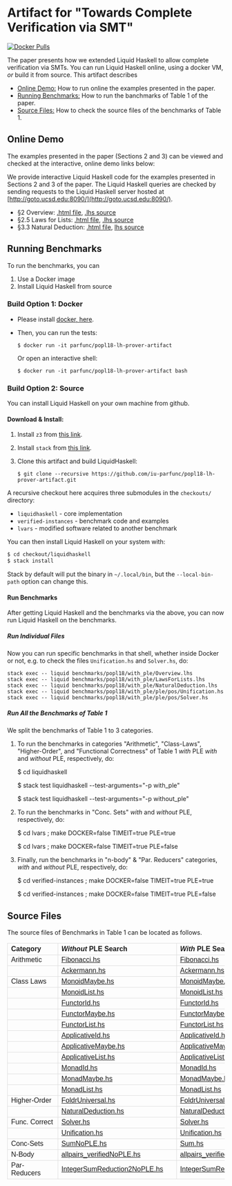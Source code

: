 # Artifact for "Towards Complete Verification via SMT"

[![Docker Pulls](https://img.shields.io/docker/pulls/parfunc/popl18-lh-prover-artifact.svg)](https://hub.docker.com/r/parfunc/popl18-lh-prover-artifact/)

The paper presents how we extended Liquid Haskell 
to allow complete verification via SMTs.
You can run Liquid Haskell online, 
using a docker VM, *or* 
build it from source.
This artifact describes

- [Online Demo:](#online) How to run online the examples presented in the paper. 
- [Running Benchmarks:](#benchmarks) How to run the banchmarks of Table 1 of the paper.
- [Source Files:](#source-files) How to check the source files of the benchmarks of Table 1.



## <a name="online"></a> Online Demo


The examples presented in the paper (Sections 2 and 3) can be viewed 
and checked at the interactive, online demo links below: 


We provide interactive Liquid Haskell code for 
the examples presented in Sections 2 and 3 of the paper. 
The Liquid Haskell queries are checked by sending requests to 
the Liquid Haskell server hosted at [http://goto.ucsd.edu:8090/](http://goto.ucsd.edu:8090/).

- §2 Overview: [.html file](http://goto.ucsd.edu/~nvazou/popl18/_site/Overview.html), [.lhs source](https://raw.githubusercontent.com/ucsd-progsys/liquidhaskell/popl18/benchmarks/popl18/with_ple/Overview.lhs)
- §2.5 Laws for Lists: [.html file](http://goto.ucsd.edu/~nvazou/popl18/_site/LawsForLists.html), [.lhs source](https://raw.githubusercontent.com/ucsd-progsys/liquidhaskell/popl18/benchmarks/popl18/with_ple/LawsForLists.lhs) 
- §3.3 Natural Deduction: [.html file](http://goto.ucsd.edu/~nvazou/popl18/_site/NaturalDeduction.html), [lhs source](https://raw.githubusercontent.com/ucsd-progsys/liquidhaskell/popl18/benchmarks/popl18/with_ple/NaturalDeduction.lhs)


## <a name="benchmarks"></a> Running Benchmarks

To run the benchmarks, you can

1. Use a Docker image 
2. Install Liquid Haskell from source 


### Build Option 1: Docker 

- Please install [docker, here](https://docs.docker.com/engine/installation/).

- Then, you can run the tests:

    ```
    $ docker run -it parfunc/popl18-lh-prover-artifact
    ```

    Or open an interactive shell:

    ```
    $ docker run -it parfunc/popl18-lh-prover-artifact bash
    ```

### Build Option 2: Source 

You can install Liquid Haskell on your own machine from github. 

#### Download & Install:

1. Install `z3` from [this link](https://github.com/Z3Prover/z3/releases).

2. Install `stack` from [this link](https://docs.haskellstack.org/en/stable/README/).

3. Clone this artifact and build LiquidHaskell:

    ```
    $ git clone --recursive https://github.com/iu-parfunc/popl18-lh-prover-artifact.git 
    ```

A recursive checkout here acquires three submodules in the
`checkouts/` directory:
 
 * `liquidhaskell` - core implementation
 * `verified-instances` - benchmark code and examples
 * `lvars` - modified software related to another benchmark

You can then install Liquid Haskell on your system with:
        
```bash
$ cd checkout/liquidhaskell
$ stack install
```

Stack by default will put the binary in `~/.local/bin`, but the
`--local-bin-path` option can change this.


#### Run Benchmarks

After getting Liquid Haskell and the benchmarks via the above,
you can now run Liquid Haskell on the benchmarks.

##### Run Individual Files

Now you can run specific benchmarks in that shell, whether inside
Docker or not, e.g.  to check the files `Unification.hs` and
`Solver.hs`, do:

    stack exec -- liquid benchmarks/popl18/with_ple/Overview.lhs
    stack exec -- liquid benchmarks/popl18/with_ple/LawsForLists.lhs
    stack exec -- liquid benchmarks/popl18/with_ple/NaturalDeduction.lhs
    stack exec -- liquid benchmarks/popl18/with_ple/ple/pos/Unification.hs
    stack exec -- liquid benchmarks/popl18/with_ple/ple/pos/Solver.hs

##### Run All the Benchmarks of Table 1

We split the benchmarks of Table 1 to 3 categories.


1. To run the benchmarks in categories "Arithmetic", "Class-Laws", "Higher-Order", and "Functional Correctness" of Table 1 _with_ PLE _with_ and _without_ PLE, respectively, do:

    $ cd liquidhaskell

    $ stack test liquidhaskell --test-arguments="-p with_ple"
    
    $ stack test liquidhaskell --test-arguments="-p without_ple"


2. To run the benchmarks in "Conc. Sets" _with_ and _without_ PLE, respectively, do:

    $ cd lvars ; make DOCKER=false TIMEIT=true PLE=true

    $ cd lvars ; make DOCKER=false TIMEIT=true PLE=false


3. Finally, run the benchmarks in "n-body" & "Par. Reducers" categories, _with_ and _without_ PLE, respectively, do:

    $ cd verified-instances ; make DOCKER=false TIMEIT=true PLE=true

    $ cd verified-instances ; make DOCKER=false TIMEIT=true PLE=false



## <a name="source-files"></a>Source Files 

The source files of Benchmarks in Table 1 can be located as follows.

<style>
table {
    border-collapse: collapse;
    font-family: arial, sans-serif;
    text-align: left;
}

td, th {
    border: 1px solid #dddddd;
    border-collapse: collapse;
    text-align: left;
}
</style>

<table>
  <tr>
    <th>Category</th>
    <th><i>Without</i> PLE Search&nbsp;&nbsp;</th>
    <th><i>With</i> PLE Search&nbsp;&nbsp;</th>
  </tr>
  <tr>
    <td>Arithmetic</td>
    <td><a target="_blank" href="https://raw.githubusercontent.com/ucsd-progsys/liquidhaskell/popl18/benchmarks/popl18/without_ple/pos/Fibonacci.hs">Fibonacci.hs</a></td>
    <td><a target="_blank" href="https://raw.githubusercontent.com/ucsd-progsys/liquidhaskell/popl18/benchmarks/popl18/with_ple/pos/Fibonacci.hs">Fibonacci.hs</a></td>
  </tr>
  <tr>
    <td></td>
    <td><a target="_blank" href="https://raw.githubusercontent.com/ucsd-progsys/liquidhaskell/popl18/benchmarks/popl18/without_ple/pos/Ackermann.hs">Ackermann.hs</a></td>
    <td><a target="_blank" href="https://raw.githubusercontent.com/ucsd-progsys/liquidhaskell/popl18/benchmarks/popl18/with_ple/pos/Ackermann.hs">Ackermann.hs</a></td>
  </tr>
  <tr>
    <td>Class Laws</td>
    <td><a target="_blank" href="https://raw.githubusercontent.com/ucsd-progsys/liquidhaskell/popl18/benchmarks/popl18/without_ple/pos/MonoidMaybe.hs">MonoidMaybe.hs</a></td>
    <td><a target="_blank" href="https://raw.githubusercontent.com/ucsd-progsys/liquidhaskell/popl18/benchmarks/popl18/with_ple/pos/MonoidMaybe.hs">MonoidMaybe.hs</a></td>
  </tr>
  <tr>
    <td></td>
    <td><a target="_blank" href="https://raw.githubusercontent.com/ucsd-progsys/liquidhaskell/popl18/benchmarks/popl18/without_ple/pos/MonoidList.hs">MonoidList.hs</a></td>
    <td><a target="_blank" href="https://raw.githubusercontent.com/ucsd-progsys/liquidhaskell/popl18/benchmarks/popl18/with_ple/pos/MonoidList.hs">MonoidList.hs</a></td>
  </tr>
  <tr>
    <td></td>
    <td><a target="_blank" href="https://raw.githubusercontent.com/ucsd-progsys/liquidhaskell/popl18/benchmarks/popl18/without_ple/pos/FunctorId.hs">FunctorId.hs</a></td>
    <td><a target="_blank" href="https://raw.githubusercontent.com/ucsd-progsys/liquidhaskell/popl18/benchmarks/popl18/with_ple/pos/FunctorId.hs">FunctorId.hs</a></td>
  </tr>
  <tr>
    <td></td>
    <td><a target="_blank" href="https://raw.githubusercontent.com/ucsd-progsys/liquidhaskell/popl18/benchmarks/popl18/without_ple/pos/FunctorMaybe.hs">FunctorMaybe.hs</a></td>
    <td><a target="_blank" href="https://raw.githubusercontent.com/ucsd-progsys/liquidhaskell/popl18/benchmarks/popl18/with_ple/pos/FunctorMaybe.hs">FunctorMaybe.hs</a></td>
  </tr>
  <tr>
    <td></td>
    <td><a target="_blank" href="https://raw.githubusercontent.com/ucsd-progsys/liquidhaskell/popl18/benchmarks/popl18/without_ple/pos/FunctorList.hs">FunctorList.hs</a></td>
    <td><a target="_blank" href="https://raw.githubusercontent.com/ucsd-progsys/liquidhaskell/popl18/benchmarks/popl18/with_ple/pos/FunctorList.hs">FunctorList.hs</a></td>
  </tr>
  <tr>
    <td></td>
    <td><a target="_blank" href="https://raw.githubusercontent.com/ucsd-progsys/liquidhaskell/popl18/benchmarks/popl18/without_ple/pos/ApplicativeId.hs">ApplicativeId.hs</a></td>
    <td><a target="_blank" href="https://raw.githubusercontent.com/ucsd-progsys/liquidhaskell/popl18/benchmarks/popl18/with_ple/pos/ApplicativeId.hs">ApplicativeId.hs</a></td>
  </tr>
  <tr>
    <td></td>
    <td><a target="_blank" href="https://raw.githubusercontent.com/ucsd-progsys/liquidhaskell/popl18/benchmarks/popl18/without_ple/pos/ApplicativeMaybe.hs">ApplicativeMaybe.hs</a></td>
    <td><a target="_blank" href="https://raw.githubusercontent.com/ucsd-progsys/liquidhaskell/popl18/benchmarks/popl18/with_ple/pos/ApplicativeMaybe.hs">ApplicativeMaybe.hs</a></td>
  </tr>
  <tr>
    <td></td>
    <td><a target="_blank" href="https://raw.githubusercontent.com/ucsd-progsys/liquidhaskell/popl18/benchmarks/popl18/without_ple/pos/ApplicativeList.hs">ApplicativeList.hs</a></td>
    <td><a target="_blank" href="https://raw.githubusercontent.com/ucsd-progsys/liquidhaskell/popl18/benchmarks/popl18/with_ple/pos/ApplicativeList.hs">ApplicativeList.hs</a></td>
  </tr>
  <tr>
    <td></td>
    <td><a target="_blank" href="https://raw.githubusercontent.com/ucsd-progsys/liquidhaskell/popl18/benchmarks/popl18/without_ple/pos/MonadId.hs">MonadId.hs</a></td>
    <td><a target="_blank" href="https://raw.githubusercontent.com/ucsd-progsys/liquidhaskell/popl18/benchmarks/popl18/with_ple/pos/MonadId.hs">MonadId.hs</a></td>
  </tr>
  <tr>
    <td></td>
    <td><a target="_blank" href="https://raw.githubusercontent.com/ucsd-progsys/liquidhaskell/popl18/benchmarks/popl18/without_ple/pos/MonadMaybe.hs">MonadMaybe.hs</a></td>
    <td><a target="_blank" href="https://raw.githubusercontent.com/ucsd-progsys/liquidhaskell/popl18/benchmarks/popl18/with_ple/pos/MonadMaybe.hs">MonadMaybe.hs</a></td>
  </tr>
  <tr>
    <td></td>
    <td><a target="_blank" href="https://raw.githubusercontent.com/ucsd-progsys/liquidhaskell/popl18/benchmarks/popl18/without_ple/pos/MonadList.hs">MonadList.hs</a></td>
    <td><a target="_blank" href="https://raw.githubusercontent.com/ucsd-progsys/liquidhaskell/popl18/benchmarks/popl18/with_ple/pos/MonadList.hs">MonadList.hs</a></td>
  </tr>
  <tr>
    <td>Higher-Order</td>
    <td><a target="_blank" href="https://raw.githubusercontent.com/ucsd-progsys/liquidhaskell/popl18/benchmarks/popl18/without_ple/pos/FoldrUniversal.hs">FoldrUniversal.hs</a></td>
    <td><a target="_blank" href="https://raw.githubusercontent.com/ucsd-progsys/liquidhaskell/popl18/benchmarks/popl18/with_ple/pos/FoldrUniversal.hs">FoldrUniversal.hs</a></td>
  </tr>
  <tr>
    <td></td>
    <td><a target="_blank" href="https://raw.githubusercontent.com/ucsd-progsys/liquidhaskell/popl18/benchmarks/popl18/without_ple/pos/NaturalDeduction.hs">NaturalDeduction.hs</a></td>
    <td><a target="_blank" href="https://raw.githubusercontent.com/ucsd-progsys/liquidhaskell/popl18/benchmarks/popl18/with_ple/pos/NaturalDeduction.hs">NaturalDeduction.hs</a></td>
  </tr>
  <tr>
    <td>Func. Correct</td>
    <td><a target="_blank" href="https://raw.githubusercontent.com/ucsd-progsys/liquidhaskell/popl18/benchmarks/popl18/without_ple/pos/Solver.hs">Solver.hs</a></td>
    <td><a target="_blank" href="https://raw.githubusercontent.com/ucsd-progsys/liquidhaskell/popl18/benchmarks/popl18/with_ple/pos/Solver.hs">Solver.hs</a></td>
  </tr>
  <tr>
    <td></td>
    <td><a target="_blank" href="https://raw.githubusercontent.com/ucsd-progsys/liquidhaskell/popl18/benchmarks/popl18/without_ple/pos/Unification.hs">Unification.hs</a></td>
    <td><a target="_blank" href="https://raw.githubusercontent.com/ucsd-progsys/liquidhaskell/popl18/benchmarks/popl18/with_ple/pos/Unification.hs">Unification.hs</a></td>
  </tr>
  <tr>
    <td> Conc-Sets</td>
    <td><a target="_blank" href="https://raw.githubusercontent.com/iu-parfunc/lvars/popl18/src/lvish/tests/verified/SumNoPLE.hs">SumNoPLE.hs</a></td>
    <td><a target="_blank" href="https://raw.githubusercontent.com/iu-parfunc/lvars/popl18/src/lvish/tests/verified/Sum.hs">Sum.hs</a></td>
  </tr>
  <tr>
    <td> N-Body</td>
    <td><a target="_blank" href="https://raw.githubusercontent.com/iu-parfunc/verified-instances/popl18/examples/nbody/allpairs_verifiedNoPLE.hs">allpairs_verifiedNoPLE.hs</a></td>
    <td><a target="_blank" href="https://raw.githubusercontent.com/iu-parfunc/verified-instances/popl18/examples/nbody/allpairs_verified.hs">allpairs_verified.hs</a></td>
  </tr>
  <tr>
    <td> Par-Reducers&nbsp;&nbsp;&nbsp;&nbsp;&nbsp;&nbsp;&nbsp;</td>
    <td><a target="_blank" href="https://raw.githubusercontent.com/iu-parfunc/verified-instances/popl18/examples/dpj/IntegerSumReduction2NoPLE.hs">IntegerSumReduction2NoPLE.hs</a>&nbsp;&nbsp;&nbsp;&nbsp;&nbsp;</td>
    <td><a target="_blank" href="https://raw.githubusercontent.com/iu-parfunc/verified-instances/popl18/examples/dpj/IntegerSumReduction2.hs">IntegerSumReduction2.hs</a></td>
  </tr>
</table>
